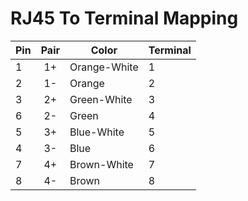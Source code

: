 
# RJ45 To Terminal Mapping

| Pin        | Pair       | Color        | Terminal  | 
| ---------- |:----------:| ------------ | --------- | 
| 1          | 1+         | Orange-White | 1         | 
| 2          | 1-         | Orange       | 2         |
| 3          | 2+         | Green-White  | 3         |
| 6          | 2-         | Green        | 4         |
| 5          | 3+         | Blue-White   | 5         |
| 4          | 3-         | Blue         | 6         |
| 7          | 4+         | Brown-White  | 7         |
| 8          | 4-         | Brown        | 8         |
 

